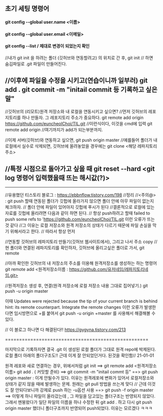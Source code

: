 ## 초기 세팅 명령어

#### git config --global user.name <이름>
#### git config --global user.email <이메일>
#### git config --list  / 제대로 변경이 되었는지 확인	

//내가 git init 을 하려는 폴더 (깃허브와 연동할려고) 의 위치로 간 후,
git init // 하면 숨김파일로 .git 파일이 만들어진다.

//이후에 파일을 수정을 시키고(연습이니까 일부러)
git add .
git commit -m "initail commit 등 기록하고 싶은 말" 
----------------------------------------------------------------------------------
//깃허브의 (리모트)원격 저장소와 내 로컬을 연동시키고 싶으면?
//먼저 깃허브의 레포지토리를 하나 만들자. 그 레포지토리 주소가 중요하다.
git remote add origin https://github.com/euncheolChoi/TIL.git //이런식이다, 이것을 cmd에 입력
git remote add origin  //여기까지가 add가 되는부분까지.

//이제 서버(깃허브)와 연동하고 싶으면,
git push origin master
//예를들어 폴더가 내 로컬에서 실수로 삭제되면, 깃허브에 올려놓았을 경우에는
git clone <해당 레파지토리 주소>

//특정 시점으로 돌아가고 싶을 때
git reset --hard <git log 명령어 입력했을때 뜨는 해시값(?)>
------------------------------------------------------------------------------------
--------------------------------------------------------------------------------------
//유용했던 티스토리 블로그 : https://ebbnflow.tistory.com/198
//정리
//<주의@> : git push 할때 연동된 폴더가 깃헙에 올라가지 않으면 폴더 안에 아무 파일이 없는지 체크하자.
// 폴더 안에 파일이 있어야지 깃헙에 푸시가 된다
//결론적으로 로컬에 있는 자료를 깃헙에 올리려면 다음과 같이 하면 된다. 
// 항상 push하려고 할때  failed to push some refs to 'https://github.com/euncheolChoi/TIL.git 이런 오류가 뜨는 것 같다
//그 이유는 로컬 저장소와 원격 저장소의 상태가 다르기 때문에 파일 손실을 막기 위해서라고 한다.
// 따라서 항상 먼저 

//연동할 깃허브의 레파지토리 만들기(깃허브 웹사이트에서), 그리고 나서 주소 copy
//현 폴더와 연결된 레파지토리를 확인하자, 깃허브에 올리고싶은 폴더로 가서, 
git remote 

//아까 확인한 깃허브의 내 저장소의 주소를 이용해 원격저장소를 생성하는 하는 명령어
git remote add <원격저장소이름 : https://github.com/유저네임/레파지토리네임.git>

//원격저장소 생성 후, 연결(원격 저장소에 로컬 저장소 내용 그대로 집어넣기.)
git push -u origin master

이때  Updates were rejected because the tip of your current branch is behind
hint: its remote counterpart. Integrate the remote changes 이런 오류가 발생한다면 임시방편으로 
+를 붙여서 git push -u origin +master 를 사용해서 해결해볼 수 있다.

// 이 블로그 하나면 다 해결된다!! 
https://gygyna.tistory.com/213

===================================================

마지막으로 기록하자면 결국 .git 이 생성된 로컬 폴더가 그대로 원격 repo에 박제된다.
로컬 폴더 아래의 폴더구조도!! 근데 이게 잘 안되었던거다. 된것을 확인함// 21-01-01

원격 레포와 새로 연결하는 경우, 위에서처럼 git init ==> git remote add <원격저장소이름> 
git add . ( 커밋할 준비)  ==> git commit -m "initail commt 등" ==> git push origin master : 이게 안될수가 
있다. 이유는 원격레포에 변화가 있어서 로컬저장소와 상태가 같지 않을 때에 발생하는 문제.
원래는 git pull 방법을 쓰는게 맞다 // 근데 이것도 잘 안되다보니까 강제로 push 하는 -u옵션 사용
==> git push -f origin master ==> 이렇게 하니 파일이 올라갔는데 , 그 파일을 담고있는 폴더구조는 
반영되지 않았다. 그래서 멘붕왔다가 일단 파일의 이름을 하나 수정한 뒤 git add . 하고 다시 
git push origin master 했더니 폴더구조까지 반영되어 push되었다. 이유는 모르겠다 ㅋㅋㅋ
 

